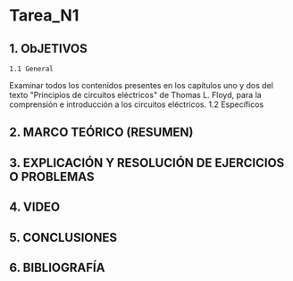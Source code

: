 # Tarea_N1
## 1. ObJETIVOS
    1.1 General
Examinar todos los contenidos presentes en los capítulos uno y dos del texto "Principios de circuitos eléctricos" de Thomas L. Floyd, para la comprensión e introducción a los circuitos eléctricos.
  1.2 Específicos
## 2. MARCO TEÓRICO (RESUMEN)
## 3. EXPLICACIÓN Y RESOLUCIÓN DE EJERCICIOS O PROBLEMAS
## 4. VIDEO
## 5. CONCLUSIONES
## 6. BIBLIOGRAFÍA
